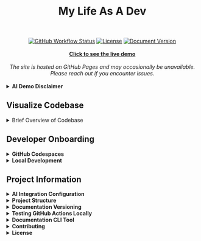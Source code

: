 <div align="center">
  <h1>My Life As A Dev</h1>
  <br><br>
  <a href="https://github.com/BA-CalderonMorales/my-life-as-a-dev/actions"><img src="https://img.shields.io/github/actions/workflow/status/BA-CalderonMorales/my-life-as-a-dev/github_pages.yml?branch=main&label=build" alt="GitHub Workflow Status"></a>
  <a href="https://github.com/BA-CalderonMorales/my-life-as-a-dev/blob/main/LICENSE"><img src="https://img.shields.io/github/license/BA-CalderonMorales/my-life-as-a-dev" alt="License"></a>
  <a href="https://ba-calderonmorales.github.io/my-life-as-a-dev/"><img src="https://img.shields.io/badge/docs-latest-blue" alt="Document Version"></a>
</div>

<div align="center">
  <a href="https://ba-calderonmorales.github.io/my-life-as-a-dev/" target="_blank">
    <br>
    <strong>Click to see the live demo</strong>
  </a>
</div>

<br/>
<div align="center">
  <em>The site is hosted on GitHub Pages and may occasionally be unavailable. Please reach out if you encounter issues.</em>
</div>

<br/>
<details>
   <summary><b> AI Demo Disclaimer</b></summary>
   <div style="padding: 15px">
     The AI integration feature in this repository is for demonstration purposes. When using the <a href="/ai-demo/">AI Demo</a>, you'll need to provide your own OpenAI API key. Please note that OpenAI API usage incurs costs based on token consumption. This project is not responsible for any charges you may incur while using your API key. Always monitor your usage at <a href="https://platform.openai.com/usage">OpenAI's usage dashboard</a>.
   </div>
</details>

##  Visualize Codebase

<details>
  <summary> Brief Overview of Codebase</summary>
  
  You can also view the gitdiagram [here](https://gitdiagram.com/ba-calderonmorales/my-life-as-a-dev) - thanks [gitdiagram](https://github.com/ahmedkhaleel2004/gitdiagram)!
  
  ![diagram](https://github.com/user-attachments/assets/6757807a-13e5-4cc8-8be4-7a69b0e72b5f)

</details>



##  Developer Onboarding

<details>
<summary><b> GitHub Codespaces</b></summary>
<div style="padding: 15px">
   <p>This repository is configured for GitHub Codespaces, allowing you to start working with the documentation instantly in your browser.</p>

   <ol>
     <li>Click the green "Code" button on the GitHub repository page</li>
     <li>Select "Open with Codespaces"</li>
     <li>Click "New codespace" to launch a new environment</li>
     <li>Once your Codespace is ready, run the simplified CLI wrapper script:<br/><br/>
     </li>

```bash
./doc-cli.sh startup
```
   </ol>

   <p>This script will:</p>
   <ul>
     <li> Automatically compile all Rust tools to ensure they're up to date</li>
     <li> Display an interactive menu to choose which tool to run</li>
     <li> Allow you to select "startup" to set up the development environment</li>
   </ul>

   <p>You can also directly specify which tool to run:</p>

```bash
./doc-cli.sh startup
```
</div>
</details>

<details>
<summary><b> Local Development</b></summary>
<div style="padding: 15px">

   <h3> Prerequisites</h3>
   <ul>
     <li> Python 3.10 or higher</li>
     <li> pip (Python package manager)</li>
   </ul>

   <h3> Installation</h3>

   <ol>

   <li>Clone the repository:</li>     

   ```bash
   git clone https://github.com/BA-CalderonMorales/my-life-as-a-dev.git
   cd my-life-as-a-dev
   ```
   <li>Create and activate a virtual environment (optional but recommended):</li>
     
   ```bash
   python -m venv venv
   source venv/bin/activate  # On Windows: venv\Scripts\activate
   ```
   <li>Install MkDocs and all dependencies:</li>
     
   ```bash
   pip install --upgrade pip
   pip install -r requirements.txt
   ```
   <li>Install the project in development mode to ensure plugins are available:</li>
     
   ```bash
   pip install -e .
   ```
   </ol>

   <h3> Building and Serving Locally</h3>

   <ul>

   <li><strong> Start the development server:</strong></li>
   
   ```bash
   # Ensure PYTHONPATH includes current directory for custom plugins
   export PYTHONPATH=$PYTHONPATH:$(pwd) && mkdocs serve

   # On Windows PowerShell:
   # $env:PYTHONPATH="$env:PYTHONPATH;$(pwd)"; mkdocs serve
   ```

   <p>This will launch a local server at http://127.0.0.1:8000/</p>

   <li><strong> Build the documentation:</strong></li>
     
   ```bash
   # Ensure PYTHONPATH includes current directory for custom plugins
   export PYTHONPATH=$PYTHONPATH:$(pwd) && mkdocs build --verbose

   # On Windows PowerShell:
   # $env:PYTHONPATH="$env:PYTHONPATH;$(pwd)"; mkdocs build --verbose
   ```
   <p>The static site will be generated in the <code>site</code> directory</p>

   <li><strong> All-in-one commands:</strong></li>
     
   ```bash
   # For development server (Linux/macOS):
   pip install -e . && export PYTHONPATH=$PYTHONPATH:$(pwd) && mkdocs serve

   # For building (Linux/macOS):
   pip install -e . && export PYTHONPATH=$PYTHONPATH:$(pwd) && mkdocs build --verbose

   # For Windows PowerShell:
   # pip install -e .; $env:PYTHONPATH="$env:PYTHONPATH;$(pwd)"; mkdocs serve
   ```

   </ul>

   <h3> Verifying Plugin Installation</h3>

   <p>To verify that the custom plugin is properly installed:</p>
   
   ```python
   python -c "import sys; import mkdocs_plugins; print(f'Plugin module found at: {mkdocs_plugins.__file__}')"
   ```

</div>

</details>

##  Project Information

<details>
<summary><b> AI Integration Configuration</b></summary>
<div style="padding: 15px">

   <p>This project includes AI-powered content generation capabilities using OpenAI's API. To use these features, you need to configure your OpenAI API key.</p>

   <h3> Setting Up Your API Key</h3>

   <p>For security reasons, your API key should not be committed to version control. Instead, use one of these methods:</p>

   <h4>1 Using a .env File (Recommended for Local Development)</h4>

   <p>Create a <code>.env</code> file in the root directory of the project:</p>

   
```bash
# In .env file
OPENAI_API_KEY=your_openai_api_key_here
```

   <p>Make sure to add <code>.env</code> to your <code>.gitignore</code> file to prevent accidentally committing your API key.</p>

   <h4>2 Using Environment Variables</h4>

   <p>Set the environment variable directly in your terminal:</p>

   
```bash
# For Linux/macOS
export OPENAI_API_KEY=your_openai_api_key_here

# For Windows (Command Prompt)
set OPENAI_API_KEY=your_openai_api_key_here

# For Windows (PowerShell)
$env:OPENAI_API_KEY="your_openai_api_key_here"
```

   <h4>3 Using Browser Storage (Coming Soon)</h4>

   <p>In future releases, we'll add support for securely storing your API key in your browser's localStorage with encryption.</p>

   <h3> Verifying Your Configuration</h3>

   <p>You can verify that your API key is correctly configured by:</p>

   <ol>
     <li>Starting the MkDocs development server: <code>mkdocs serve</code></li>
     <li>Checking the console logs for a message saying "AI Plugin: API key found in environment variables"</li>
     <li>Visiting the <a href="/ai-demo/">AI Demo page</a> to test the AI features</li>
   </ol>

   <h3> Rate Limiting & Token Usage</h3>

   <p>Please be aware that the OpenAI API has rate limits and token usage costs. The AI plugin is designed to be efficient, but be mindful of your API usage.</p>
</div>
</details>

<details>
<summary><b> Project Structure</b></summary>
<div style="padding: 15px">

This section outlines the key directories and files in the project to help you navigate and understand its components.

Below is a simplified overview of the project structure:

```
my-life-as-a-dev/
├── mkdocs.yml             # MkDocs configuration file
├── requirements.txt       # Python dependencies
├── doc-cli.sh             # CLI wrapper script
├── docs/                  # Documentation source files
│   ├── .nav.yml           # Navigation configuration - MkDocs Material 
│   ├── index.md           # Homepage
│   ├── docs-as-code.md    # Docs-as-Code overview
│   ├── assets/            # Images and static files
│   ├── blog/              # Contains pages relevant to blogs
│   ├── interests/         # Contains pages relevant to interests
│   ├── repositories/      # Contains pages relevant to repositories
│   ├── ai-demo/           # AI integration demo
│   ├── overrides/         # MkDocs Material theme overrides
│   ├── troubleshooting/   # General troubleshooting guide
├── mkdocs_plugins/        # Custom MkDocs plugins
│   ├── ai_plugin/         # OpenAI integration plugin
│   └── version_plugin/    # Documentation versioning plugin
└── scripts/               # Utility scripts
    ├── Cargo.toml               # Rust project configuration
    ├── Cargo.lock               # Rust dependencies lock file
    ├── doc-cli.rs               # Rust Documentation CLI tool
    ├── startup.rs               # Startup script for setting up the development environment
    ├── bump-version.rs          # Version bumping script
    ├── deploy-all-versions.rs   # Deplyment script for all versions

```

For the most accurate and up-to-date project structure, please refer to the [GitHub repository](https://github.com/BA-CalderonMorales/my-life-as-a-dev).

</div>
</details>

<details>
<summary><b> Documentation Versioning</b></summary>
<div style="padding: 15px">

   <p>This project uses MkDocs with the mike plugin for versioned documentation. The documentation is automatically deployed to GitHub Pages when changes are pushed to the main branch.</p>

   <h3> How to Create a New Version</h3>

   <p>To create a new version of the documentation:</p>

   <ol>

   <li>Make sure all your changes are committed and pushed to the main branch.</li>

   <li>Run the version bumping script:</li>
     
   ```bash
   ./scripts/bump-version.sh
   ```

   <li>Select the type of version bump you want to make:
      <ul>
      <li> <strong>Major (x.0.0)</strong>: For significant changes</li>
      <li> <strong>Minor (0.x.0)</strong>: For new features</li>
      <li> <strong>Patch (0.0.x)</strong>: For bug fixes and minor updates</li>
      </ul>
   </li>

   <li>Confirm your selection when prompted.</li>
     <li>The script will:
       <ul>
         <li> Create a new Git tag with the version</li>
         <li> Push the tag to the remote repository</li>
         <li> Update the local versions.json file (if it exists)</li>
       </ul>
     </li>
     <li>The GitHub Actions workflow will automatically:
       <ul>
         <li> Build the documentation with the new version</li>
         <li> Deploy it to GitHub Pages</li>
         <li> Update version selectors in the documentation</li>
       </ul>
     </li>
   </ol>

   <h3> Available Versions</h3>

   <p>The documentation maintains multiple versions that can be accessed from the version selector in the navigation. This allows users to view documentation for specific releases of the project.</p>

</div>
</details>

<details>
<summary><b> Testing GitHub Actions Locally</b></summary>
<div style="padding: 15px">

   <p>This project includes a test workflow that can be run locally using <a href="https://github.com/nektos/act">Act</a>, allowing you to verify the behavior of the GitHub Actions workflow before pushing changes.</p>

   <h3> Installing Act</h3>

   
   ```bash
   # macOS (using Homebrew)
   brew install act

   # Linux
   curl -s https://raw.githubusercontent.com/nektos/act/master/install.sh | sudo bash

   # Windows (using Chocolatey)
   choco install act-cli
   ```

   <h3> Running the Test Workflow</h3>

   <p>To test the documentation versioning workflow locally:</p>

   ```bash
   # Run with default parameters
   act -j test_docs -w .github/workflows/test_github_pages.yml

   # Run with a specific version
   act -j test_docs -w .github/workflows/test_github_pages.yml -P version=1.2.3
   ```

   <p>This will simulate the GitHub Actions workflow and show you what would happen during the actual deployment, including:</p>

   <ol>
     <li> Building the MkDocs site</li>
     <li> Running mike commands in dry-run mode</li>
     <li> Displaying what versions would be created</li>
   </ol>

   <p>The test workflow is non-destructive and won't push any changes to your repository or deploy actual documentation.</p>
</div>
</details>

<details>
<summary><b> Documentation CLI Tool</b></summary>
<div style="padding: 15px">

   <p>This project includes a unified command-line tool written in Rust for managing documentation workflows. The tool provides a consistent interface for common tasks related to development, versioning, and deployment.</p>

   <h3> Using the CLI Tool</h3>

   <p>You can run the Documentation CLI tool using:</p>

   <pre><code>./scripts/target/release/doc-cli</code></pre>

   <p>Or with a specific command:</p>

   <pre><code>./scripts/target/release/doc-cli [command]</code></pre>

   <h3> Available Commands</h3>

   <p>The tool supports the following commands:</p>

   <ul>

   <li>
      <p> <strong>startup</strong>: Start the development environment</p>
      <ul>
      <li>Sets up MkDocs with mike for versioned documentation</li>
      <li>Installs required dependencies</li>
      <li>Starts the documentation server</li>
      <li>Example: <code>doc-cli startup</code></li>
      </ul>
   </li>

   <li>
      <p> <strong>bump-version</strong>: Bump the documentation version</p>
      <ul>
      <li>Creates a new Git tag with semantic versioning</li>
      <li>Offers options to deploy the new version</li>
      <li>Can set a version as the "latest" alias</li>
      <li>Example: <code>doc-cli bump-version</code></li>
      </ul>
   </li>

   <li>
      <p> <strong>deploy</strong>: Deploy all documentation versions</p>
      <ul>
      <li>Deploys all versions from Git tags to GitHub Pages</li>
      <li>Avoids redeploying versions that are already present</li>
      <li>Supports force-redeployment with the <code>-f</code> or <code>--force</code> flag</li>
      <li>Example: <code>doc-cli deploy</code> or <code>doc-cli deploy --force</code></li>
      </ul>
   </li>

   <li>
      <p> <strong>help</strong>: Show detailed help information</p>
      <ul>
      <li>Displays usage information for all commands</li>
      <li>Example: <code>doc-cli help</code></li>
      </ul>
   </li>

</ul>

   <h3> Interactive Menu</h3>

   <p>Running the tool without any arguments launches an interactive menu where you can select the operation you want to perform.</p>

   <h3> Implementation Details</h3>

   <p>The CLI tool is written in Rust for performance and reliability. It replaces the original shell scripts with a more robust implementation that follows software engineering best practices:</p>

   <ul>
     <li> <strong>SOLID principles</strong>: Each command is encapsulated in its own module with a single responsibility</li>
     <li> <strong>DRY (Don't Repeat Yourself)</strong>: Common functionality is abstracted into reusable components</li>
     <li> <strong>Error handling</strong>: Comprehensive error handling with informative messages</li>
     <li> <strong>User experience</strong>: Color-coded output and clear progress indicators</li>
   </ul>

   <h3> CLI Wrapper Script</h3>

   <p>For convenience, a wrapper script <code>doc-cli.sh</code> is provided. This script simplifies the usage of the CLI tool by:</p>

   <ul>
     <li> Automatically compiling all Rust tools to ensure they're up to date</li>
     <li> Displaying an interactive menu to choose which tool to run</li>
     <li> Allowing direct execution of specific commands, e.g., <code>./doc-cli.sh startup</code></li>
   </ul>

   <p>First, you'll need to make the script executable (this only needs to be done once):</p>

   <pre><code>chmod +x ./doc-cli.sh</code></pre>

   <p>Then you can use it as follows:</p>

   <pre><code># Launch interactive menu
./doc-cli.sh

# Run a specific command
./doc-cli.sh startup</code></pre>
</div>

</details>

<details>
<summary><b> Contributing</b></summary>
<div style="padding: 15px">

   <ol>
     <li> Fork the repository</li>
     <li> Create your feature branch (<code>git checkout -b feature/amazing-feature</code>)</li>
     <li> Commit your changes (<code>git commit -m 'Add some amazing feature'</code>)</li>
     <li> Push to the branch (<code>git push origin feature/amazing-feature</code>)</li>
     <li> Open a Pull Request</li>
   </ol>
</div>
</details>

<details>
<summary><b> License</b></summary>
<div style="padding: 15px">

   <p>This project is licensed under the Apache License 2.0 - see the <a href="LICENSE">LICENSE</a> file for details.</p>
</div>
</details>
